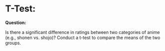 # **T-Test:**
**Question:**

Is there a significant difference in ratings between two categories of anime (e.g.,
shonen vs. shojo)? Conduct a t-test to compare the means of the two groups.
